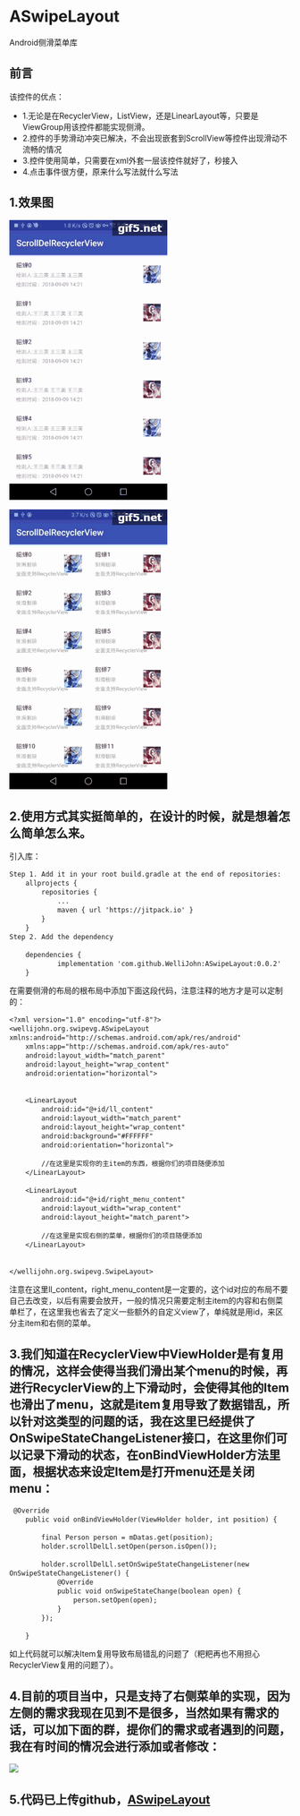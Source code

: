 # ASwipeLayout
Android侧滑菜单库
## 前言
该控件的优点：
- 1.无论是在RecyclerView，ListView，还是LinearLayout等，只要是ViewGroup用该控件都能实现侧滑。
- 2.控件的手势滑动冲突已解决，不会出现嵌套到ScrollView等控件出现滑动不流畅的情况
- 3.控件使用简单，只需要在xml外套一层该控件就好了，秒接入
- 4.点击事件很方便，原来什么写法就什么写法
## 1.效果图
![single](https://github.com/WelliJohn/ASwipeLayout/blob/master/images/single_row.gif?raw=true)

![single](https://github.com/WelliJohn/ASwipeLayout/blob/master/images/two_rows.gif?raw=true)
## 2.使用方式其实挺简单的，在设计的时候，就是想着怎么简单怎么来。
引入库：
```
Step 1. Add it in your root build.gradle at the end of repositories:
	allprojects {
		repositories {
			...
			maven { url 'https://jitpack.io' }
		}
	}
Step 2. Add the dependency

	dependencies {
	        implementation 'com.github.WelliJohn:ASwipeLayout:0.0.2'
	}
```
在需要侧滑的布局的根布局中添加下面这段代码，注意注释的地方才是可以定制的：
```
<?xml version="1.0" encoding="utf-8"?>
<wellijohn.org.swipevg.ASwipeLayout xmlns:android="http://schemas.android.com/apk/res/android"
    xmlns:app="http://schemas.android.com/apk/res-auto"
    android:layout_width="match_parent"
    android:layout_height="wrap_content"
    android:orientation="horizontal">


    <LinearLayout
        android:id="@+id/ll_content"
        android:layout_width="match_parent"
        android:layout_height="wrap_content"
        android:background="#FFFFFF"
        android:orientation="horizontal">

        //在这里是实现你的主item的东西，根据你们的项目随便添加
    </LinearLayout>

    <LinearLayout
        android:id="@+id/right_menu_content"
        android:layout_width="wrap_content"
        android:layout_height="match_parent">
 
        //在这里是实现右侧的菜单，根据你们的项目随便添加
    </LinearLayout>


</wellijohn.org.swipevg.SwipeLayout>

```
注意在这里ll_content，right_menu_content是一定要的，这个id对应的布局不要自己去改变，以后有需要会放开，一般的情况只需要定制主item的内容和右侧菜单栏了，在这里我也省去了定义一些额外的自定义view了，单纯就是用id，来区分主item和右侧的菜单。
## 3.我们知道在RecyclerView中ViewHolder是有复用的情况，这样会使得当我们滑出某个menu的时候，再进行RecyclerView的上下滑动时，会使得其他的Item也滑出了menu，这就是item复用导致了数据错乱，所以针对这类型的问题的话，我在这里已经提供了OnSwipeStateChangeListener接口，在这里你们可以记录下滑动的状态，在onBindViewHolder方法里面，根据状态来设定Item是打开menu还是关闭menu：
```
 @Override
    public void onBindViewHolder(ViewHolder holder, int position) {

        final Person person = mDatas.get(position);
        holder.scrollDelLl.setOpen(person.isOpen());

        holder.scrollDelLl.setOnSwipeStateChangeListener(new OnSwipeStateChangeListener() {
            @Override
            public void onSwipeStateChange(boolean open) {
                person.setOpen(open);
            }
        });

    }
```
如上代码就可以解决Item复用导致布局错乱的问题了（粑粑再也不用担心RecyclerView复用的问题了）。
## 4.目前的项目当中，只是支持了右侧菜单的实现，因为左侧的需求我现在见到不是很多，当然如果有需求的话，可以加下面的群，提你们的需求或者遇到的问题，我在有时间的情况会进行添加或者修改：
![](https://user-gold-cdn.xitu.io/2018/4/19/162dd9e2b739e06e?w=226&h=290&f=png&s=16623)
## 5.代码已上传github，[ASwipeLayout](https://github.com/WelliJohn/ASwipeLayout)
